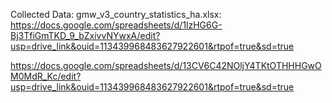 Collected Data:
    gmw_v3_country_statistics_ha.xlsx:
        https://docs.google.com/spreadsheets/d/1lzHG6G-Bj3TfiGmTKD_9_bZxivvNYwxA/edit?usp=drive_link&ouid=113439968483627922601&rtpof=true&sd=true
    
https://docs.google.com/spreadsheets/d/13CV6C42NOljY4TKtOTHHHGwOM0MdR_Kc/edit?usp=drive_link&ouid=113439968483627922601&rtpof=true&sd=true
    
